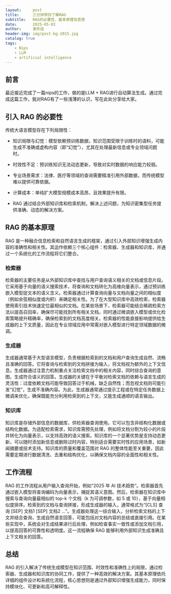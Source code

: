 ```yaml
---
layout:     post
title:      三分钟带你了解RAG
subtitle:   RAG的必要性、基本原理及思想
date:       2025-05-03
author:     谢东廷
header-img: img/post-bg-2015.jpg
catalog: true
tags:
    - Nips
    - LLM
    - artificial intelligence
---
```


## 前言

最近接近完成了一篇nips的工作，做的是LLM + RAG进行自动算法生成。通过完成这篇工作，我对RAG有了一些浅薄的认识，写在此处分享给大家。



## 引入 RAG 的必要性

传统大语言模型存在下列局限性：
* 知识局限与幻觉：模型依赖预训练数据，知识范围受限于训练时的语料，可能生成不准确或虚构内容（即“幻觉”），尤其在处理最新信息或专业领域问题时。

* 时效性不足：预训练知识无法动态更新，导致对实时数据的响应能力较弱。

* 专业场景需求：法律、医疗等领域的查询需要精准引用外部数据，而传统模型难以提供可靠依据。

* 计算成本：单纯扩大模型规模成本高昂，且效果提升有限。

* RAG 通过结合外部知识库和检索机制，解决上述问题，为知识密集型任务提供准确、动态的解决方案。

## RAG 的基本原理

RAG 是一种融合信息检索和自然语言生成的框架，通过引入外部知识增强生成内容的准确性和相关性。其运作依赖三个核心组件：检索器、生成器和知识库，并通过一个系统化的工作流程将它们整合。

### 检索器

检索器的主要任务是从外部知识库中查找与用户查询语义相关的文档或信息片段。它采用基于向量的语义搜索技术，将查询和文档转化为高维向量表示，通过预训练嵌入模型捉文本的语义含义。检索器通过计算查询向量与文档向量之间的相似度（例如余弦相似度或内积）来确定相关性。为了在大型知识库中高效检索，检索器使用索引技术快速定位最相似的文档。在某些场景下，检索器可能结合稀疏检索方法以提高召回率，确保尽可能找到所有相关文档，同时通过微调嵌入模型或优化检索策略提升精确率，确保检索到的文档高度相关。检索器的性能直接影响提供给生成器的上下文质量，因此在专业领域应用中常需对嵌入模型进行特定领域数据的微调。

### 生成器

生成器通常基于大型语言模型，负责根据检索到的文档和用户查询生成自然、流畅且准确的回答。它将查询与检索到的文档拼接为输入，将文档视为额外的上下文信息。生成器通过注意力机制重点关注检索文档中的相关内容，同时综合查询的意图，生成符合语义的回答。生成器的关键在于平衡对检索文档的依赖与语言生成的灵活性：过度依赖文档可能导致回答过于机械，缺乏自然性；而忽视文档则可能引发“幻觉”，生成不准确内容。为此，生成器通常通过提示工程或在特定任务数据上微调来优化，确保既能充分利用检索到的上下文，又能生成通顺的语言输出。

### 知识库

知识库是存储外部信息的数据库，供检索器查询使用。它可以包含非结构化数据或结构化数据。为适配检索需求，知识库需预先处理，例如将文档分割为较小的片段并转化为向量表示，以支持高效的语义搜索。知识库的一个显著优势是支持动态更新，可以随时添加新信息或删除过时内容，特别适合需要实时性的应用场景，如新闻摘要或技术支持。知识库的质量和覆盖范围对 RAG 的整体性能至关重要，因此需要定期进行数据清洗、去重和结构优化，以确保文档内容的全面性和相关性。

## 工作流程

RAG 的工作流程从用户输入查询开始，例如“2025 年 AI 技术趋势”。检索器首先通过嵌入模型将查询编码为向量表示，捕捉其语义意图。然后，检索器在知识库中搜索与查询向量最相似的 top-k 个文档（k 为可调参数，如 5 或 10），基于向量相似度排序。检索到的文档与查询拼接，形成生成器的输入，通常格式为“[CLS] 查询 [SEP] 文档1 [SEP] 文档2 ...”。生成器处理这一综合输入，分析检索文档的上下文并结合查询，生成自然语言回答，可能包括对文档内容的总结或直接引用。在某些实现中，系统会对生成结果进行后处理，例如检查事实一致性或添加文档引用，以提高回答的可靠性和透明度。这一流程确保 RAG 能够利用外部知识生成准确且上下文相关的回答。

## 总结

RAG 的引入解决了传统生成模型在知识范围、时效性和准确性上的局限，通过检索器、生成器和知识库的协同工作，提供了一种高效的解决方案。其基本原理依托详细的组件设计和系统化流程，核心思想则是通过外部知识增强生成能力，同时保持模块化、可更新和高可解释性。